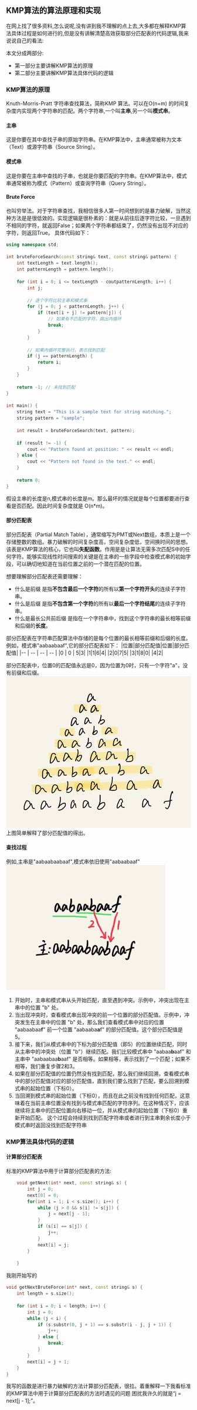 ## KMP算法的算法原理和实现

在网上找了很多资料,怎么说呢,没有讲到我不理解的点上去,大多都在解释KMP算法具体过程是如何进行的,但是没有讲解清楚高效获取部分匹配表的代码逻辑,我来说说自己的看法:

本文分成两部分:
- 第一部分主要讲解KMP算法的原理
- 第二部分主要讲解KMP算法具体代码的逻辑

### KMP算法的原理

Knuth-Morris-Pratt 字符串查找算法，简称KMP 算法。可以在O(n+m) 的时间复杂度内实现两个字符串的匹配。两个字符串,一个叫**主串**,另一个叫**模式串**。

#### 主串

这是你要在其中查找子串的原始字符串。在KMP算法中，主串通常被称为文本（Text）或源字符串（Source String）。

#### 模式串

这是你要在主串中查找的子串，也就是你要匹配的字符串。在KMP算法中，模式串通常被称为模式（Pattern）或查询字符串（Query String）。

#### Brute Force

也叫穷举法。对于字符串查找，我相信很多人第一时间想到的是暴力破解，当然这种方法是是很低效的。实现逻辑是很朴素的：就是从前往后逐字符比较，一旦遇到不相同的字符，就返回False；如果两个字符串都结束了，仍然没有出现不对应的字符，则返回True。
具体代码如下：
```cpp
using namespace std;

int bruteForceSearch(const string& text, const string& pattern) {
    int textLength = text.length();
    int patternLength = pattern.length();

    for (int i = 0; i <= textLength - coutpatternLength; i++) {
        int j;

        // 逐个字符比较主串和模式串
        for (j = 0; j < patternLength; j++) {
            if (text[i + j] != pattern[j]) {
                // 如果有不匹配的字符，跳出内循环
                break;  
            }
        }

        // 如果内循环完整执行，表示找到匹配
        if (j == patternLength) {
            return i;  
        }
    }

    return -1; // 未找到匹配
}

int main() {
    string text = "This is a sample text for string matching.";
    string pattern = "sample";

    int result = bruteForceSearch(text, pattern);

    if (result != -1) {
        cout << "Pattern found at position: " << result << endl;
    } else {
        cout << "Pattern not found in the text." << endl;
    }

    return 0;
}

```

假设主串的长度是n,模式串的长度是m。那么最坏的情况就是每个位置都要进行查看是否匹配。因此时间复杂度就是 O(n*m)。

#### 部分匹配表
部分匹配表（Partial Match Table），通常缩写为PMT或Next数组，本质上是一个存储整数的数组。暴力破解的时间复杂度高，空间复杂度低，空间换时间的思想。
该表是KMP算法的核心，它也叫**失配函数**。作用是是让算法无需多次匹配S中的任何字符。能够实现线性时间搜索的关键是在主串的一些字段中检查模式串的初始字段，可以确切地知道在当前位置之前的一个潜在匹配的位置。

想要理解部分匹配表还需要理解：
- 什么是前缀
是指**不包含最后一个字符**的所有以**第一个字符开头**的连续子字符串。
- 什么是后缀
是指**不包含第一个字符**的所有以**最后一个字符结尾**的连续子字符串。
- 什么是最长公共前后缀
是指在一个字符串中，找到这个字符串的最长相等前缀和后缀的**长度**。

部分匹配表在字符串匹配算法中存储的是每个位置的最长相等前缀和后缀的长度。例如，模式串"aabaabaaf",它的部分匹配表如下：
|位置|部分匹配值|位置|部分匹配值|
|-- |   --  | -- |   --  |
|0 | 0 | 5|3|
|1|1|6|4|
|2|0|7|5|
|3|1|8|0|
|4|2|

部分匹配表中，位置0的匹配值永远是0，因为位置为0时，只有一个字符"a"，没有前缀和后缀。
![Alt text](image.png)
上图简单解释了部分匹配值的得出。

#### 查找过程
例如,主串是"aabaabaabaaf",模式串依旧使用"aabaabaaf"
![Alt text](image-1.png)
1. 开始时，主串和模式串从头开始匹配，直至遇到冲突。示例中，冲突出现在主串中的位置 "b" 处。
2. 当出现冲突时，查看模式串出现冲突的前一个位置的部分匹配值。示例中，冲突发生在主串中的位置 "b" 处，那么我们查看模式串中对应的位置 "aabaabaa**f**" 前一个位置 "aabaaba**a**f" 的部分匹配值。这个部分匹配值是5。
3. 接下来，我们从模式串中的下标为部分匹配值（即5）的位置继续匹配，同时从主串中的冲突处（位置 "b"）继续匹配。我们比较模式串中 "aabaa**b**aaf" 和主串中 "aabaabaa**b**aaf" 是否相等。如果相等，表示找到了一个匹配；如果不相等，我们重复步骤2和3。
4. 如果在部分匹配值的位置仍然没有找到匹配，那么我们继续回溯，查看模式串中的部分匹配值对应的部分匹配值，直到我们要么找到了匹配，要么回溯到模式串的起始位置（下标0）。
5. 当回溯到模式串的起始位置（下标0），而且在此之前没有找到任何匹配，这意味着在当前主串位置没有找到与模式串匹配的字符序列。在这种情况下，应该继续将主串中的匹配位置向右移动一位，并从模式串的起始位置（下标0）重新开始匹配。
这个过程会持续到找到匹配字符串或者进行到主串剩余长度小于模式串时返回没找到匹配字符串

### KMP算法具体代码的逻辑

#### 计算部分匹配表
标准的KMP算法中用于计算部分匹配表的方法:
```cpp
    void getNext(int* next, const string& s) {
        int j = 0;
        next[0] = 0;
        for(int i = 1; i < s.size(); i++) {
            while (j > 0 && s[i] != s[j]) {
                j = next[j - 1];
            }
            if (s[i] == s[j]) {
                j++;
            }
            next[i] = j;
        }
        
    }
```
我刚开始写的
```cpp
void getNextBruteForce(int* next, const string& s) {
    int length = s.size();

    for (int i = 0; i < length; i++) {
        int j = 0;
        while (j < i) {
            if (s.substr(0, j + 1) == s.substr(i - j, j + 1)) {
                j++;
            } else {
                break;
            }
        }
        next[i] = j + 1;
    }
}
```
我写的函数是进行暴力破解的方法计算部分匹配表，很拉。着重解释一下我看标准的KMP算法中用于计算部分匹配表的方法时遇见的问题
困扰我许久的就是“j = next[j - 1];”。







